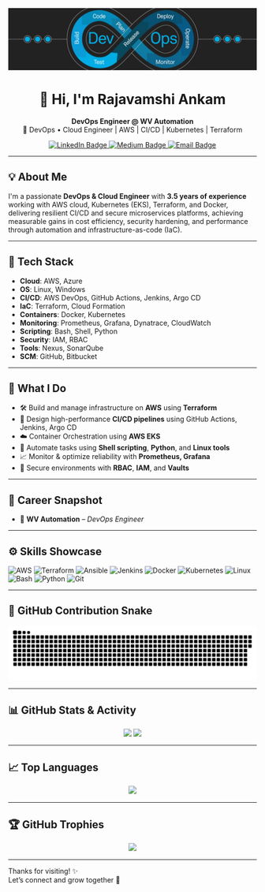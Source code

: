 <div align="center">
  <img src="https://github.com/RajavamshiA/RajavamshiA/blob/main/Banner.jpeg" alt="GitHub Banner" width="800"/>
</div>

<h1 align="center">👋 Hi, I'm Rajavamshi Ankam</h1>

<p align="center">
  <b>DevOps Engineer @ WV Automation</b><br/>
  🚀 DevOps • Cloud Engineer | AWS | CI/CD | Kubernetes | Terraform
</p>

<p align="center">
  <a href="https://www.linkedin.com/in/rajavamshi-ankam">
    <img src="https://img.shields.io/badge/LinkedIn-Connect-blue?style=for-the-badge&logo=linkedin" alt="LinkedIn Badge"/>
  </a>
  <a href="https://medium.com/@rajavamshiankam2019">
    <img src="https://img.shields.io/badge/Medium-Blogs-black?style=for-the-badge&logo=medium" alt="Medium Badge"/>
  </a>
  <a href="mailto:rajavamshiankam2019@gmail.com">
    <img src="https://img.shields.io/badge/Email-rajavamshiankam2019@gmail.com-red?style=for-the-badge&logo=gmail" alt="Email Badge"/>
  </a>
</p>

---

## 💡 About Me

I'm a passionate **DevOps & Cloud Engineer** with **3.5 years of experience** working with AWS cloud, Kubernetes (EKS), Terraform, and 
Docker, delivering resilient CI/CD and secure microservices platforms, achieving measurable gains in cost efficiency, 
security hardening, and performance through automation and infrastructure-as-code (IaC). 

---

## 🧰 Tech Stack

- **Cloud**: AWS, Azure
- **OS**: Linux, Windows
- **CI/CD**: AWS DevOps, GitHub Actions, Jenkins, Argo CD 
- **IaC**: Terraform, Cloud Formation 
- **Containers**: Docker, Kubernetes  
- **Monitoring**: Prometheus, Grafana, Dynatrace, CloudWatch
- **Scripting**: Bash, Shell, Python  
- **Security**: IAM, RBAC
- **Tools**: Nexus, SonarQube  
- **SCM**: GitHub, Bitbucket  

---

## 🔧 What I Do

- 🛠️ Build and manage infrastructure on **AWS** using **Terraform**  
- 🚀 Design high-performance **CI/CD pipelines** using GitHub Actions, Jenkins, Argo CD
- ☁️ Container Orchestration using **AWS EKS**  
- 🤖 Automate tasks using **Shell scripting**, **Python**, and **Linux tools**  
- 📈 Monitor & optimize reliability with **Prometheus, Grafana**  
- 🔐 Secure environments with **RBAC**, **IAM**, and **Vaults**  

---

## 💼 Career Snapshot

- 🏢 **WV Automation** – *DevOps Engineer*  

---

## ⚙️ Skills Showcase

<p align="left">
  <img src="https://cdn.jsdelivr.net/gh/devicons/devicon/icons/amazonwebservices/amazonwebservices-original.svg" width="36" height="36" alt="AWS"/>
  <img src="https://cdn.jsdelivr.net/gh/devicons/devicon/icons/terraform/terraform-original.svg" width="36" height="36" alt="Terraform"/>
  <img src="https://cdn.jsdelivr.net/gh/devicons/devicon/icons/ansible/ansible-original.svg" width="36" height="36" alt="Ansible"/>
  <img src="https://cdn.jsdelivr.net/gh/devicons/devicon/icons/jenkins/jenkins-original.svg" width="36" height="36" alt="Jenkins"/>
  <img src="https://cdn.jsdelivr.net/gh/devicons/devicon/icons/docker/docker-original.svg" width="36" height="36" alt="Docker"/>
  <img src="https://cdn.jsdelivr.net/gh/devicons/devicon/icons/kubernetes/kubernetes-plain.svg" width="36" height="36" alt="Kubernetes"/>
  <img src="https://cdn.jsdelivr.net/gh/devicons/devicon/icons/linux/linux-original.svg" width="36" height="36" alt="Linux"/>
  <img src="https://cdn.jsdelivr.net/gh/devicons/devicon/icons/bash/bash-original.svg" width="36" height="36" alt="Bash"/>
  <img src="https://cdn.jsdelivr.net/gh/devicons/devicon/icons/python/python-original.svg" width="36" height="36" alt="Python"/>
  <img src="https://cdn.jsdelivr.net/gh/devicons/devicon/icons/git/git-original.svg" width="36" height="36" alt="Git"/>
</p>

---

## 🐍 GitHub Contribution Snake

<div align="center">
  <img src="https://github.com/RajavamshiA/contribution-snake/blob/output/github-contribution-grid-snake.svg" alt="snake animation" />
</div>

---

## 📊 GitHub Stats & Activity

<p align="center">
  <img src="https://github-readme-stats.vercel.app/api?username=RajavamshiA&show_icons=true&theme=github_dark" />
  <img src="https://streak-stats.demolab.com?user=RajavamshiA&theme=github-dark&date_format=M%20j%5B%2C%20Y%5D" />
</p>

---

## 📈 Top Languages

<p align="center">
  <img src="https://github-readme-stats.vercel.app/api/top-langs/?username=RajavamshiA&layout=compact&theme=github_dark" />
</p>

---

## 🏆 GitHub Trophies

<p align="center">
  <img src="https://github-profile-trophy.vercel.app/?username=RajavamshiA&theme=onedark" />
</p>

---


Thanks for visiting! ✨  
Let’s connect and grow together 💬
